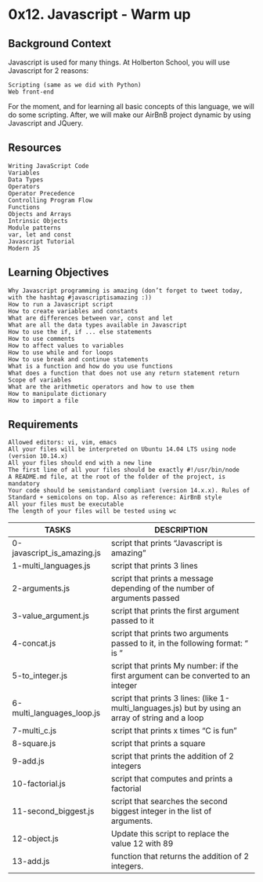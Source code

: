 # 0x12. Javascript - Warm up

## Background Context

Javascript is used for many things. At Holberton School, you will use Javascript for 2 reasons:

    Scripting (same as we did with Python)
    Web front-end

For the moment, and for learning all basic concepts of this language, we will do some scripting. After, we will make our AirBnB project dynamic by using Javascript and JQuery.

## Resources

    Writing JavaScript Code
    Variables
    Data Types
    Operators
    Operator Precedence
    Controlling Program Flow
    Functions
    Objects and Arrays
    Intrinsic Objects
    Module patterns
    var, let and const
    Javascript Tutorial
    Modern JS

## Learning Objectives


    Why Javascript programming is amazing (don’t forget to tweet today, with the hashtag #javascriptisamazing :))
    How to run a Javascript script
    How to create variables and constants
    What are differences between var, const and let
    What are all the data types available in Javascript
    How to use the if, if ... else statements
    How to use comments
    How to affect values to variables
    How to use while and for loops
    How to use break and continue statements
    What is a function and how do you use functions
    What does a function that does not use any return statement return
    Scope of variables
    What are the arithmetic operators and how to use them
    How to manipulate dictionary
    How to import a file

## Requirements

    Allowed editors: vi, vim, emacs
    All your files will be interpreted on Ubuntu 14.04 LTS using node (version 10.14.x)
    All your files should end with a new line
    The first line of all your files should be exactly #!/usr/bin/node
    A README.md file, at the root of the folder of the project, is mandatory
    Your code should be semistandard compliant (version 14.x.x). Rules of Standard + semicolons on top. Also as reference: AirBnB style
    All your files must be executable
    The length of your files will be tested using wc

| TASKS | DESCRIPTION |
| ----- | ----------- |
| 0-javascript_is_amazing.js | script that prints “Javascript is amazing” |
| 1-multi_languages.js | script that prints 3 lines |
| 2-arguments.js | script that prints a message depending of the number of arguments passed |
| 3-value_argument.js | script that prints the first argument passed to it |
| 4-concat.js | script that prints two arguments passed to it, in the following format: “ is ”|
| 5-to_integer.js | script that prints My number: <first argument converted in integer> if the first argument can be converted to an integer |
| 6-multi_languages_loop.js | script that prints 3 lines: (like 1-multi_languages.js) but by using an array of string and a loop |
| 7-multi_c.js | script that prints x times “C is fun” |
| 8-square.js | script that prints a square |
| 9-add.js | script that prints the addition of 2 integers |
| 10-factorial.js | script that computes and prints a factorial |
| 11-second_biggest.js | script that searches the second biggest integer in the list of arguments.|
| 12-object.js | Update this script to replace the value 12 with 89 |
| 13-add.js | function that returns the addition of 2 integers. |